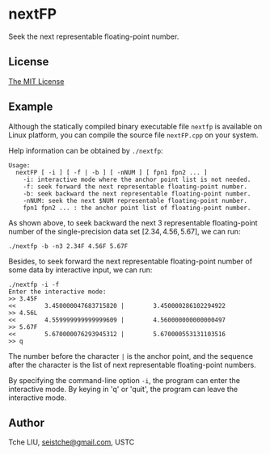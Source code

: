 # nextFP

Seek the next representable floating-point number.

## License

[The MIT License](http://tchel.mit-license.org/)

## Example

Although the statically compiled binary executable file `nextfp` is available on Linux platform, you can compile the source file `nextFP.cpp` on your system.

Help information can be obtained by `./nextfp`:

```shell
Usage:
  nextFP [ -i ] [ -f | -b ] [ -nNUM ] [ fpn1 fpn2 ... ]
    -i: interactive mode where the anchor point list is not needed.
    -f: seek forward the next representable floating-point number.
    -b: seek backward the next representable floating-point number.
    -nNUM: seek the next $NUM representable floating-point number.
    fpn1 fpn2 ... : the anchor point list of floating-point number.
```

As shown above, to seek backward the next 3 representable floating-point number of the single-precision data set $[2.34, 4.56, 5.67]$, we can run:

```shell
./nextfp -b -n3 2.34F 4.56F 5.67F
```

Besides, to seek forward the next representable floating-point number of some data by interactive input, we can run:

```shell
./nextfp -i -f
Enter the interactive mode:
>> 3.45F
<<        3.450000047683715820 |        3.450000286102294922
>> 4.56L
<<        4.559999999999999609 |        4.560000000000000497
>> 5.67F
<<        5.670000076293945312 |        5.670000553131103516
>> q
```

The number before the character `|` is the anchor point, and the sequence after the character is the list of next representable floating-point numbers.

By specifying the command-line option `-i`, the program can enter the interactive mode. By keying in 'q' or 'quit', the program can leave the interactive mode.

## Author

Tche LIU, seistche@gmail.com, USTC
